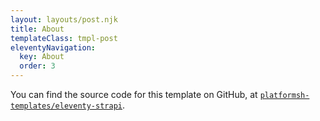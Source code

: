 ```yaml
---
layout: layouts/post.njk
title: About
templateClass: tmpl-post
eleventyNavigation:
  key: About
  order: 3
---
```


You can find the source code for this template on GitHub, at [`platformsh-templates/eleventy-strapi`](https://github.com/platformsh-templates/eleventy-strapi).
